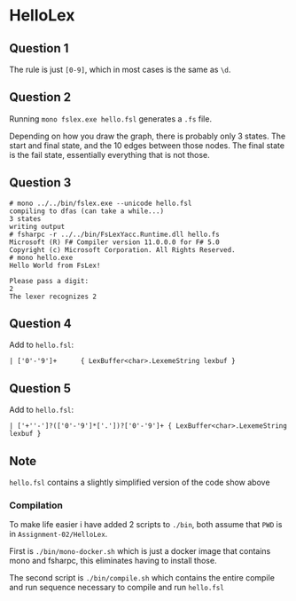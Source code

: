 # HelloLex
## Question 1
The rule is just `[0-9]`, which in most cases is the same as `\d`.

## Question 2
Running `mono fslex.exe hello.fsl` generates a `.fs` file.

Depending on how you draw the graph, there is probably only 3 states. The start and final state, and the 10 edges between those nodes. The final state is the fail state, essentially everything that is not those.

## Question 3
```
# mono ../../bin/fslex.exe --unicode hello.fsl
compiling to dfas (can take a while...)
3 states
writing output
# fsharpc -r ../../bin/FsLexYacc.Runtime.dll hello.fs
Microsoft (R) F# Compiler version 11.0.0.0 for F# 5.0
Copyright (c) Microsoft Corporation. All Rights Reserved.
# mono hello.exe
Hello World from FsLex!

Please pass a digit:
2
The lexer recognizes 2
```

## Question 4
Add to `hello.fsl`:
```
| ['0'-'9']+      { LexBuffer<char>.LexemeString lexbuf }
```

## Question 5
Add to `hello.fsl`:
```
| ['+''-']?(['0'-'9']*['.'])?['0'-'9']+ { LexBuffer<char>.LexemeString lexbuf }
```

## Note
`hello.fsl` contains a slightly simplified version of the code show above

### Compilation
To make life easier i have added 2 scripts to `./bin`, both assume that `PWD` is in `Assignment-02/HelloLex`.

First is `./bin/mono-docker.sh` which is just a docker image that contains mono and fsharpc, this eliminates having to install those.

The second script is `./bin/compile.sh` which contains the entire compile and run sequence necessary to compile and run `hello.fsl`
